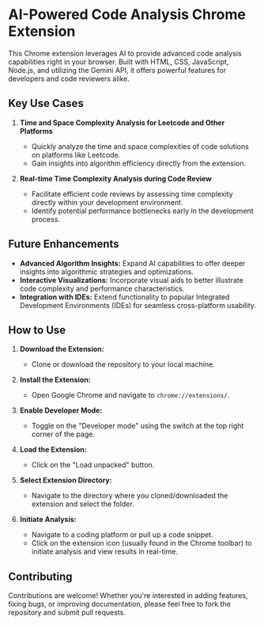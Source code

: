 # AI-Powered Code Analysis Chrome Extension

This Chrome extension leverages AI to provide advanced code analysis capabilities right in your browser. Built with HTML, CSS, JavaScript, Node.js, and utilizing the Gemini API, it offers powerful features for developers and code reviewers alike.

## Key Use Cases

1. **Time and Space Complexity Analysis for Leetcode and Other Platforms**
   - Quickly analyze the time and space complexities of code solutions on platforms like Leetcode.
   - Gain insights into algorithm efficiency directly from the extension.

2. **Real-time Time Complexity Analysis during Code Review**
   - Facilitate efficient code reviews by assessing time complexity directly within your development environment.
   - Identify potential performance bottlenecks early in the development process.

## Future Enhancements

- **Advanced Algorithm Insights:** Expand AI capabilities to offer deeper insights into algorithmic strategies and optimizations.
- **Interactive Visualizations:** Incorporate visual aids to better illustrate code complexity and performance characteristics.
- **Integration with IDEs:** Extend functionality to popular Integrated Development Environments (IDEs) for seamless cross-platform usability.

## How to Use

1. **Download the Extension:**
   - Clone or download the repository to your local machine.

2. **Install the Extension:**
   - Open Google Chrome and navigate to `chrome://extensions/`.

3. **Enable Developer Mode:**
   - Toggle on the "Developer mode" using the switch at the top right corner of the page.

4. **Load the Extension:**
   - Click on the "Load unpacked" button.

5. **Select Extension Directory:**
   - Navigate to the directory where you cloned/downloaded the extension and select the folder.

6. **Initiate Analysis:**
   - Navigate to a coding platform or pull up a code snippet.
   - Click on the extension icon (usually found in the Chrome toolbar) to initiate analysis and view results in real-time.

## Contributing

Contributions are welcome! Whether you're interested in adding features, fixing bugs, or improving documentation, please feel free to fork the repository and submit pull requests.
